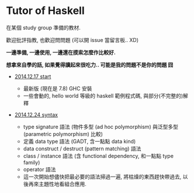 # Tutor of Haskell

在某個 study group 準備的教材.

歡迎批評指教, 也歡迎問問題 (可以開 issue 當留言板.. XD)

**一邊準備, 一邊使用, 一邊還在摸索怎麼作比較好.**

**想拿來自學的話, 如果覺得讀起來很吃力.. 可能是我的問題不是你的問題 囧**

  + [2014.12.17 start](http://cindylinz.github.io/Tutor-Haskell?volume=start)
      + 最新版 (現在是 7.8) GHC 安裝
      + 一些會動的, hello world 等級的 haskell 範例程式碼, 與部分(不完整的)解釋

  + [2014.12.24 syntax](http://cindylinz.github.io/Tutor-Haskell?volume=syntax)
      + type signature 語法 (物件多型 (ad hoc polymorphism) 與泛型多型 (parametric polymorphism) 比較)
      + 定義 data type 語法 (GADT, 含一點點 data kind)
      + data construct / destruct (pattern matching) 語法
      + class / instance 語法 (含 functional dependency, 和一點點 type family)
      + operator 語法
      + 這一次開始想儘快把最必要的語法掃過一遍, 將枯燥的東西趕快帶過去, 以後再來主題性地看組合應用.
